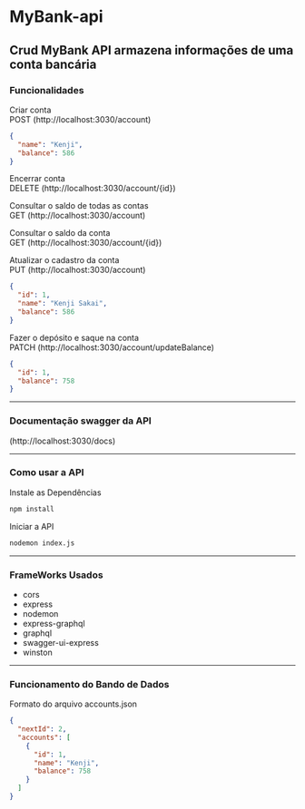 # MyBank-api

## Crud MyBank API armazena informações de uma conta bancária

### Funcionalidades

Criar conta<br>
POST (http://localhost:3030/account)

```json
{
  "name": "Kenji",
  "balance": 586
}
```

Encerrar conta<br>
DELETE (http://localhost:3030/account/{id})

Consultar o saldo de todas as contas<br>
GET (http://localhost:3030/account)

Consultar o saldo da conta<br>
GET (http://localhost:3030/account/{id})

Atualizar o cadastro da conta<br>
PUT (http://localhost:3030/account)

```json
{
  "id": 1,
  "name": "Kenji Sakai",
  "balance": 586
}
```

Fazer o depósito e saque na conta<br>
PATCH (http://localhost:3030/account/updateBalance)

```json
{
  "id": 1,
  "balance": 758
}
```

---

### Documentação swagger da API

(http://localhost:3030/docs)

---

### Como usar a API

Instale as Dependências

```bash
npm install
```

Iniciar a API

```bash
nodemon index.js
```

---

### FrameWorks Usados

- cors
- express
- nodemon
- express-graphql
- graphql
- swagger-ui-express
- winston

---

### Funcionamento do Bando de Dados

Formato do arquivo accounts.json

```json
{
  "nextId": 2,
  "accounts": [
    {
      "id": 1,
      "name": "Kenji",
      "balance": 758
    }
  ]
}
```
